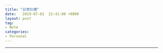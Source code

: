```yaml
---
title: "日常吐槽"
date:   2019-07-02  22:41:00 +0800
layout: post
tag:
- Note
categories:
- Personal
---
```



------
